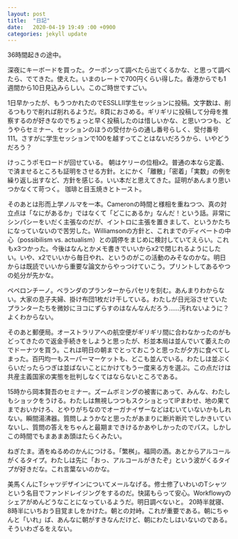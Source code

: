 ```yaml
---
layout: post
title:  "日記"
date:   2020-04-19 19:49 :00 +0900
categories: jekyll update
---
```


36時間起きの途中。

深夜にキーボードを買った。クーポンって調べたら出てくるかな、と思って調べたら、でてきた。使えた。いまのレートで700円くらい得した。香港からでも1週間から10日見込みらしい。このご時世ですごい。

1日早かったが、もうつかれたのでESSLLII学生セッションに投稿。文字数は、削るつもりで削れば削れるようだ。8頁におさめる。ギリギリに投稿して分母を推察するのが好きなのでちょっと早く投稿したのは惜しいかな、と思いつつも、どうやらセミナー、セッションのほうの受付からの通し番号らしく、受付番号111。さすがに学生セッションで100を越すってことはないだろうから、いやどうだろう？

けっこうポモロードが回せている。
朝はケリーの位相x2。普通の本なら定義、で済ませるところも証明をさせる方針。とにかく「離散」「密着」「実数」の例を繰り返し出すなど、方針を感じる。いい本だと思えてきた。証明があんまり思いつかなくて苛つく。
珈琲と目玉焼きとトースト。

そのあとは形而上学ノルマを一本。Cameronの時間と様相を重ねつつ、真の対立点は「なにがあるか」ではなくて「どこにあるか」なんだ！という話。非常にシンパシーをいだく主張なのだが、イントロに主張を置きまして、というかたちになっていないので苦労した。Williamsonの方針と、これまでのディベートの中心（possibilism vs. actualism）との調停をまじめに検討していてえらい。これもx3つかった。今後はなんとかメモ書きでいいからx2で閉じれるようにしたい。いや、x2でいいから毎日やれ、というのがこの活動のみそなのかな。明日からは既読でいいから重要な論文からやっつけていこう。プリントしてあるやつの処分が先かな。

ペペロンチーノ。ベランダのプランターからパセリを刻む。あんまりわからない。大家の息子夫婦、掛け布団1枚だけ干している。わたしが日光浴させていたプランターたちを微妙にヨコにずらすのはなんなんだろう……汚れないように？　よくわからない。

そのあと郵便局。オーストラリアへの航空便がギリギリ間に合わなかったのがもどってきたので返金手続きをしようと思ったが、杉並本局は並んでいて萎えたのでドーナツを買う。これは明日の朝までとっておこうと思ったが夕方に食べてしまった。百円均一もスーパーマーケットも、どこも並んでいる。わたしは並ぶくらいだったらつぎは並ばないことにかけてもう一度来る方を選ぶ。この点だけは共産主義国家の実態を批判しなくてはならないところである。

15時から岡本賢吾のセミナー。ズームボミングの被害にあって、みんな、わたしもショックをうける。わたしは無視しつつもスクショとってIPまわせ、地の果てまでおいかけろ、とやりがちなのでオーガナイザーなどはむいていないかもしれない。瞬間湯沸器。質問しようかなと思ったがあまりに断片断片でしかきいていないし、質問の答えをちゃんと最期まできけるかあやしかったのでパス。しかしこの時間でもまあまあ頭はたらくみたい。

ねぎたま。酒をぬるめのかんにつける。「繁桝」。福岡の酒。あとからアルコールがくるタイプ。わたしは先に「おっ、アルコールがきたぞ」という波がくるタイプが好きだな。これ言葉ないのかな。

美馬くんにTシャツデザインについてメールなげる。修士修了いわいのTシャツという名目でファンドレイジングをするのだ。快諾もらって安心。Workflowyのシェアがめんどうなことになっているようだ。明日調べないと。
20時半就寝、8時半にいちおう目覚ましをかけた。朝との対峙。これが重要である。朝にちゃんと「いれ」ば、あんなに朝がすきなんだけど、朝にわたしはいないのである。そういわざるをえない。
